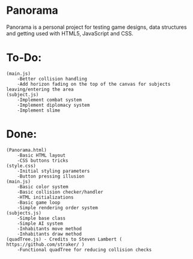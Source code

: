 # Panorama
Panorama is a personal project for testing game designs, data structures and getting used with HTML5, JavaScript and CSS.

# To-Do: 
    (main.js)
        -Better collision handling
        -Add horizon fading on the top of the canvas for subjects leaving/entering the area
    (subject.js)
        -Implement combat system
        -Implement diplomacy system
        -Implement slime

# Done:
    (Panorama.html)
        -Basic HTML layout
        -CSS buttons tricks
    (style.css)
        -Initial styling parameters 
        -Button pressing illusion
    (main.js)
        -Basic color system
        -Basic collision checker/handler
        -HTML initializations
        -Basic game loop
        -Simple rendering order system
    (subjects.js)
        -Simple base class
        -Simple AI system
        -Inhabitants move method
        -Inhabitants draw method
    (quadTree.js) - Credits to Steven Lambert ( https://github.com/straker/ )
        -Functional quadTree for reducing collision checks